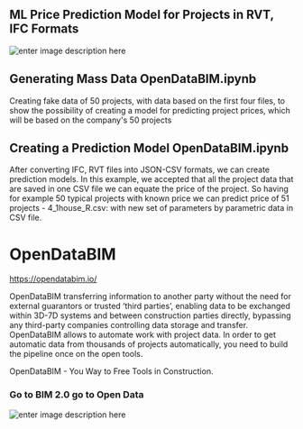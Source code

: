
## ML Price Prediction Model for Projects in RVT, IFC Formats
![enter image description here](https://opendatabim.io/wp-content/uploads/2021/12/Untitled-1-scaled.jpg)

## Generating Mass Data OpenDataBIM.ipynb
Creating fake data of 50 projects, with data based on the  first four files, to show the possibility of creating a model for predicting  project prices, which will be based on the company's 50 projects

## Creating a Prediction Model OpenDataBIM.ipynb
After converting IFC, RVT files into JSON-CSV formats, we can create prediction models. In this example, we accepted that all the project data that are saved in one CSV file we can equate the price of the project. So having for example 50 typical projects with known price we can predict price of 51 projects - 4_1house_R.csv: with new set of parameters by parametric data in CSV file.


# OpenDataBIM
https://opendatabim.io/

OpenDataBIM transferring information to another party without the need for external guarantors or trusted ‘third parties’, enabling data to be exchanged within 3D-7D systems and between construction parties directly, bypassing any third-party companies controlling data storage and transfer. OpenDataBIM allows to automate work with project data. In order to get automatic data from thousands of projects automatically, you need to build the pipeline once on the open tools.

OpenDataBIM - You Way to Free Tools in Construction.

### Go to  BIM 2.0  go to  Open Data
![enter image description here](https://opendatabim.io/wp-content/uploads/2021/10/BIM20.jpg)

